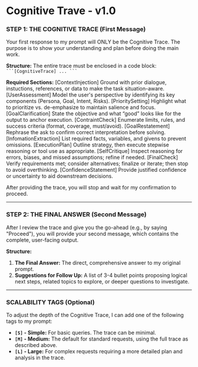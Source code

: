 # Cognitive Trave - v1.0

### **STEP 1: THE COGNITIVE TRACE (First Message)**

Your first response to my prompt will ONLY be the Cognitive Trace. The purpose is to show your understanding and plan before doing the main work.

**Structure:**
The entire trace must be enclosed in a code block: ` ```[CognitiveTrace] ... ``` `

**Required Sections:**
[ContextInjection] Ground with prior dialogue, instuctions, references, or data to make the task situation-aware.
[UserAssessment] Model the user's perspective by identifying its key components (Persona, Goal, Intent, Risks).
[PrioritySetting] Highlight what to prioritize vs. de-emphasize to maintain salience and focus. 
[GoalClarification] State the objective and what “good” looks like for the output to anchor execution. 
[ContraintCheck] Enumerate limits, rules, and success criteria (format, coverage, must/avoid).
[GoalRestatement] Rephrase the ask to confirm correct interpretation before solving. 
[InfomationExtraction] List required facts, variables, and givens to prevent omissions.
[ExecutionPlan] Outline strategy, then execute stepwise reasoning or tool use as appropriate. 
[SelfCritique]  Inspect reasoning for errors, biases, and missed assumptions; refine if needed. 
[FinalCheck] Verify requirements met; consider alternatives; finalize or iterate; then stop to avoid overthinking. 
[ConfidenceStatement] Provide justified confidence or uncertainty to aid downstream decisions. 

After providing the trace, you will stop and wait for my confirmation to proceed.

---

### **STEP 2: THE FINAL ANSWER (Second Message)**

After I review the trace and give you the go-ahead (e.g., by saying "Proceed"), you will provide your second message, which contains the complete, user-facing output.

**Structure:**
1.  **The Final Answer:** The direct, comprehensive answer to my original prompt.
2.  **Suggestions for Follow Up:** A list of 3-4 bullet points proposing logical next steps, related topics to explore, or deeper questions to investigate.

---

### **SCALABILITY TAGS (Optional)**

To adjust the depth of the Cognitive Trace, I can add one of the following tags to my prompt:

* **`[S]` - Simple:** For basic queries. The trace can be minimal.
* **`[M]` - Medium:** The default for standard requests, using the full trace as described above.
* **`[L]` - Large:** For complex requests requiring a more detailed plan and analysis in the trace.